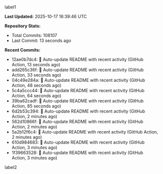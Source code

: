 
label1 
<!-- ACTIVITY_START -->
**Last Updated:** 2025-10-17 16:39:46 UTC

**Repository Stats:**
- Total Commits: 108107
- Last Commit: 13 seconds ago

**Recent Commits:**
- 12ae0b7dc4: 🤖 Auto-update README with recent activity (GitHub Action, 13 seconds ago)
- add265c36f: 🤖 Auto-update README with recent activity (GitHub Action, 33 seconds ago)
- 04c49e284a: 🤖 Auto-update README with recent activity (GitHub Action, 48 seconds ago)
- 5c4a5ccc44: 🤖 Auto-update README with recent activity (GitHub Action, 64 seconds ago)
- 39ba62cadf: 🤖 Auto-update README with recent activity (GitHub Action, 85 seconds ago)
- 6d2b53c394: 🤖 Auto-update README with recent activity (GitHub Action, 2 minutes ago)
- 562d10866f: 🤖 Auto-update README with recent activity (GitHub Action, 2 minutes ago)
- 5a2b12f6c4: 🤖 Auto-update README with recent activity (GitHub Action, 2 minutes ago)
- 610d984683: 🤖 Auto-update README with recent activity (GitHub Action, 3 minutes ago)
- 1f39663528: 🤖 Auto-update README with recent activity (GitHub Action, 3 minutes ago)
<!-- ACTIVITY_END -->

label2

